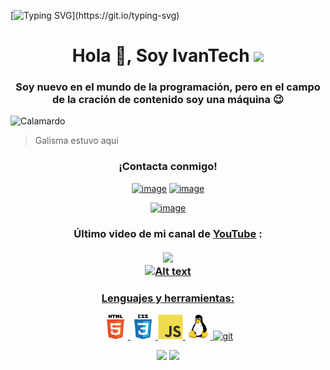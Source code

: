 [![Typing SVG](https://readme-typing-svg.herokuapp.com?font=&weight=800&size=37&pause=1000&color=F70000&width=435&lines=se+tenso...)](https://git.io/typing-svg)
<h1 align="center">Hola 👋, Soy IvanTech <img height="40" src="https://emoji.gg/assets/emoji/7333-parrotdance.gif"></h1>
<h3 align="center">Soy nuevo en el mundo de la programación, pero en el campo de la cración de contenido soy una máquina 😉</h3>

![Calamardo](https://media.tenor.com/BxhPC0sF28sAAAAi/calamardo-squidward.gif)
> Galisma estuvo aqui

<h3 align="center">¡Contacta conmigo!</h3>
<div align="center">

[![image](https://img.shields.io/badge/Instagram-E4405F?style=for-the-badge&logo=instagram&logoColor=white)](https://www.instagram.com/iv4ntech/)
[![image](https://img.shields.io/badge/Twitter-1DA1F2?style=for-the-badge&logo=twitter&logoColor=white)](https://x.com/Iv4nTech)
<link rel="stylesheet" href="styles.css">

[![image](https://img.shields.io/badge/Gmail-D14836?style=for-the-badge&logo=gmail&logoColor=white)](mailto:ivangomezjimenez16@gmail.com)


<h3 align="center">Último video de mi canal de <a href="https://www.youtube.com/@IvanTech4">YouTube</a> :
<div style="margin-top: 20px;">
    <img height="200" sizes="350" src="https://media0.giphy.com/media/v1.Y2lkPTc5MGI3NjExemIxZGlsYTd1Y2hnNmI2MWIxMGpqYzRpbXJhdjQzcHFocHN0ZjUxeiZlcD12MV9pbnRlcm5hbF9naWZfYnlfaWQmY3Q9Zw/3oEjI6SIIHBdRxXI40/giphy.gif">
</div>

<a href="https://www.youtube.com/watch?v=A8NFTYMONAA">
        <img src="https://img.youtube.com/vi/A8NFTYMONAA/0.jpg" alt="Alt text" class="custom-image">
  
</div>

<h3 align="center">Lenguajes y herramientas:</h3>

<p align="center"> 
  <a href="https://www.w3.org/html/" target="_blank"> 
    <img src="https://raw.githubusercontent.com/devicons/devicon/master/icons/html5/html5-original-wordmark.svg" alt="html5" width="40" height="40"/> 
  </a>
  <a href="https://www.w3schools.com/css/" target="_blank"> 
    <img src="https://raw.githubusercontent.com/devicons/devicon/master/icons/css3/css3-original-wordmark.svg" alt="css3" width="40" height="40"/> 
  </a> 
  <a href="https://developer.mozilla.org/en-US/docs/Web/JavaScript" target="_blank"> 
    <img src="https://raw.githubusercontent.com/devicons/devicon/master/icons/javascript/javascript-original.svg" alt="javascript" width="40" height="40"/> 
  </a> 
  <a href="https://www.linux.org/" target="_blank"> 
    <img src="https://raw.githubusercontent.com/devicons/devicon/master/icons/linux/linux-original.svg" alt="linux" width="40" height="40"/> 
  </a> 
  <a href="https://git-scm.com/" target="_blank"> 
    <img src="https://www.vectorlogo.zone/logos/git-scm/git-scm-icon.svg" alt="git" width="40" height="40"/> 
  </a>
</p>

<p align= "center">
  <img height= "150" src="https://github-readme-stats.vercel.app/api?username=Iv4nTech&theme=react&show_icons=true&include_all_commits=true" />
  <img height= "150" src="https://github-readme-stats.vercel.app/api/top-langs/?username=Iv4nTech&theme=react&layout=compact" />
</p>
